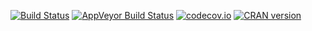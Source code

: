 [![Build Status](https://travis-ci.org/mattfidler/dparser-R.svg?branch=master)](https://travis-ci.org/mattfidler/dparser-R)
[![AppVeyor Build Status](https://ci.appveyor.com/api/projects/status/github/mattfidler/dparser-R?branch=master&svg=true)](https://ci.appveyor.com/project/mattfidler/dparser-R)
[![codecov.io](https://codecov.io/github/mattfidler/dparser-R/coverage.svg?branch=master)](https://codecov.io/github/mattfidler/Dparser?branch=master)
[![CRAN version](http://www.r-pkg.org/badges/version/dparser)](https://cran.r-project.org/package=dparser)
